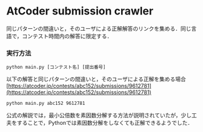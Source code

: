 # AtCoder submission crawler

同じパターンの間違いと，そのユーザによる正解解答のリンクを集める．同じ言語で，コンテスト時間内の解答に限定する．


### 実行方法
```
python main.py [コンテスト名] [提出番号]
```

以下の解答と同じパターンの間違いと，そのユーザによる正解を集める場合<br>
[https://atcoder.jp/contests/abc152/submissions/9612781](https://atcoder.jp/contests/abc152/submissions/9612781)
```
python main.py abc152 9612781
```

公式の解説では，最小公倍数を素因数分解する方法が説明されていたが，少し工夫をすることで，Pythonでは素因数分解をしなくても正解できるようでした．

